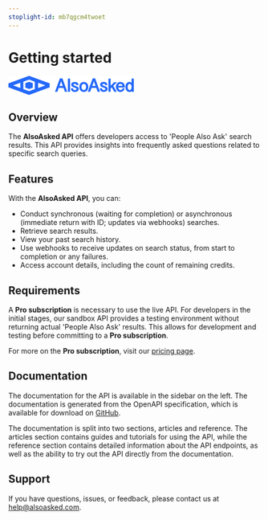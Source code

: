 ```yaml
---
stoplight-id: mb7qgcm4twoet
---
```


# Getting started

<!-- focus: false -->
![AlsoAsked Logo](../assets/images/logo-blue.png)

## Overview

The **AlsoAsked API** offers developers access to 'People Also Ask' search results. This API provides insights into
frequently asked questions related to specific search queries.

## Features

With the **AlsoAsked API**, you can:

- Conduct synchronous (waiting for completion) or asynchronous (immediate return with ID; updates via webhooks)
  searches.
- Retrieve search results.
- View your past search history.
- Use webhooks to receive updates on search status, from start to completion or any failures.
- Access account details, including the count of remaining credits.

## Requirements

A **Pro subscription** is necessary to use the live API. For developers in the initial stages, our sandbox API
provides a testing environment without returning actual 'People Also Ask' results. This allows for development and
testing before committing to a **Pro subscription**.

For more on the **Pro subscription**, visit our [pricing page](https://alsoasked.com/pricing).

## Documentation

The documentation for the API is available in the sidebar on the left. The documentation is generated from the OpenAPI specification, which is available for download on [GitHub](https://github.com/AlsoAsked/also-asked-api-specification/blob/main/openapi/openapi.yaml).

The documentation is split into two sections, articles and reference. The articles section contains guides and tutorials for using the API, while the reference section contains detailed information about the API endpoints, as well as the ability to try out the API directly from the documentation.

## Support

If you have questions, issues, or feedback, please contact us at [help@alsoasked.com](mailto:help@alsoasked.com).
